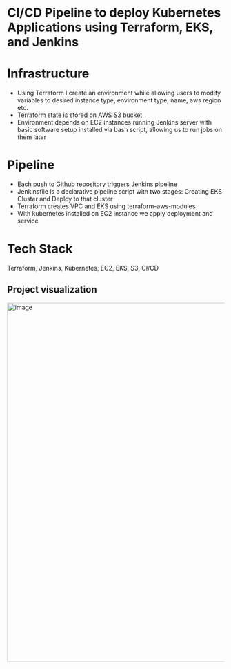 # CI/CD Pipeline to deploy Kubernetes Applications using Terraform, EKS, and Jenkins

# Infrastructure

- Using Terraform I create an environment while allowing users to modify variables to desired instance type, environment type, name, aws region etc.
- Terraform state is stored on AWS S3 bucket
- Environment depends on EC2 instances running Jenkins server with basic software setup installed via bash script, allowing us to run jobs on them later

# Pipeline

- Each push to Github repository triggers Jenkins pipeline
- Jenkinsfile is a declarative pipeline script with two stages: Creating EKS Cluster and Deploy to that cluster
- Terraform creates VPC and EKS using terraform-aws-modules
- With kubernetes installed on EC2 instance we apply deployment and service

# Tech Stack
Terraform, Jenkins, Kubernetes, EC2, EKS, S3, CI/CD

## Project visualization 
<img width="830" alt="image" src="https://github.com/capmichal/jenkins-terraform-pipeline/assets/130446782/b0fe0e93-18f7-4a00-b680-c2005b6f128a">
